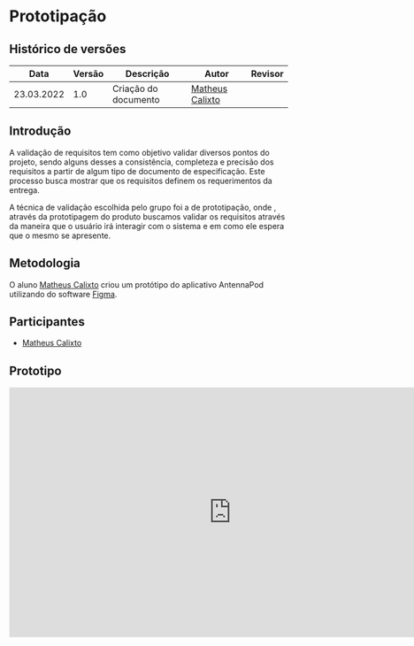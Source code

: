# Prototipação

## Histórico de versões
| Data       | Versão | Descrição            | Autor                                            | Revisor |
| ---------- | ------ | -------------------- | ------------------------------------------------ | ------- |
| 23.03.2022 | 1.0    | Criação do documento | [Matheus Calixto](https://github.com/matheuscvp) |         |

## Introdução

A validação de requisitos tem como objetivo validar diversos pontos do projeto, sendo alguns desses a consistência, completeza e precisão dos requisitos a partir de algum tipo de documento de especificação. Este processo busca mostrar que os requisitos definem os requerimentos da entrega.
<br>

A técnica de validação escolhida pelo grupo foi a de prototipação, onde , através da prototipagem do produto buscamos validar os requisitos através da maneira que o usuário irá interagir com o sistema e em como ele espera que o mesmo se apresente.

## Metodologia

O aluno [Matheus Calixto](https://github.com/matheuscvp) criou um protótipo do aplicativo AntennaPod utilizando do software [Figma](figma.com).

## Participantes

- [Matheus Calixto](https://github.com/matheuscvp)

## Prototipo

<iframe style="border: 1px solid rgba(0, 0, 0, 0.1);" width="800" height="450" src="https://www.figma.com/embed?embed_host=share&url=https%3A%2F%2Fwww.figma.com%2Fproto%2FFgCg9aXjrXTJUmIDFccdQt%2FProt%25C3%25B3tipo-AntennaPod%3Fnode-id%3D1%253A2%26scaling%3Dscale-down%26page-id%3D0%253A1" allowfullscreen></iframe>